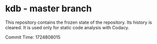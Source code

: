 # kdb - master branch

This repository contains the frozen state of the repository.
Its history is cleared. It is used only for static code
analysis with Codacy.

Commit Time: 1724808015